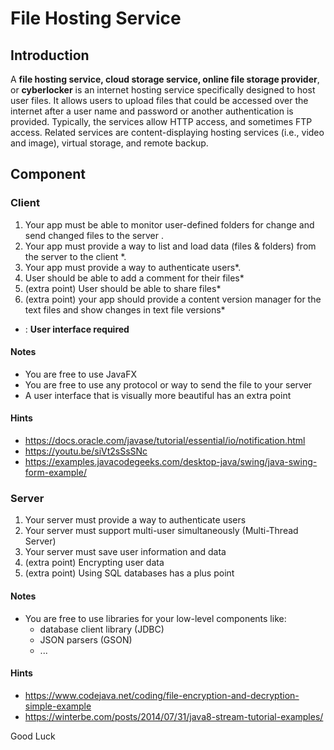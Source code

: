 # File Hosting Service

## Introduction

A **file hosting service, cloud storage service, online file storage provider**, or **cyberlocker** is an internet hosting service specifically designed to host user files. It allows users to upload files that could be accessed over the internet after a user name and password or another authentication is provided. Typically, the services allow HTTP access, and sometimes FTP access. 
Related services are content-displaying hosting services (i.e., video and image), virtual storage, and remote backup.

## Component 

### Client

1. Your app must be able to monitor user-defined folders for change and send changed files to the server .
2. Your app must provide a way to list and load data (files & folders) from the server to the client *.
3. Your app must provide a way to authenticate users*.
4. User should be able to add a comment for their files*
5. (extra point) User should be able to share files*
6. (extra point) your app should provide a content version manager for the text files and show changes in text file versions* 

 * : **User interface required**

#### Notes
- You are free to use JavaFX
- You are free to use any protocol or way to send the file to your server
- A user interface that is visually more beautiful has an extra point

#### Hints
- https://docs.oracle.com/javase/tutorial/essential/io/notification.html
- https://youtu.be/siVt2sSsSNc
- https://examples.javacodegeeks.com/desktop-java/swing/java-swing-form-example/


### Server

1. Your server must provide a way to authenticate users
2. Your server must support multi-user simultaneously (Multi-Thread Server)
3. Your server must save user information and data
4. (extra point) Encrypting user data
5. (extra point) Using SQL databases has a plus point

#### Notes
- You are free to use libraries for your low-level components like:
    - database client library (JDBC)
    - JSON parsers (GSON)
    - ...

#### Hints
- https://www.codejava.net/coding/file-encryption-and-decryption-simple-example
- https://winterbe.com/posts/2014/07/31/java8-stream-tutorial-examples/

Good Luck
